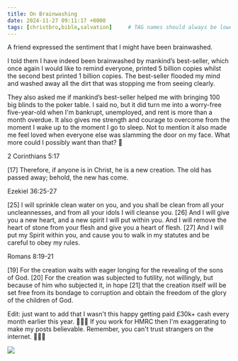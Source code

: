 ```yaml
---
title: On Brainwashing
date: 2024-11-27 09:11:17 +0000
tags: [christbro,bible,salvation]     # TAG names should always be lowercase
---
```


A friend expressed the sentiment that I might have been brainwashed.

I told them I have indeed been brainwashed by mankind’s best-seller, which once again I would like to remind everyone, printed 5 billion copies whilst the second best printed 1 billion copies. The best-seller flooded my mind and washed away all the dirt that was stopping me from seeing clearly.

They also asked me if mankind’s best-seller helped me with bringing 100 big blinds to the poker table. I said no, but it did turn me into a worry-free five-year-old when I'm bankrupt, unemployed, and rent is more than a month overdue. It also gives me strength and courage to overcome from the moment I wake up to the moment I go to sleep. Not to mention it also made me feel loved when everyone else was slamming the door on my face. What more could I possibly want than that? 🤔

2 Corinthians 5:17

[17] Therefore, if anyone is in Christ, he is a new creation. The old has passed away; behold, the new has come.

Ezekiel 36:25-27

[25] I will sprinkle clean water on you, and you shall be clean from all your uncleannesses, and from all your idols I will cleanse you. [26] And I will give you a new heart, and a new spirit I will put within you. And I will remove the heart of stone from your flesh and give you a heart of flesh. [27] And I will put my Spirit within you, and cause you to walk in my statutes and be careful to obey my rules.

Romans 8:19-21

[19] For the creation waits with eager longing for the revealing of the sons of God. [20] For the creation was subjected to futility, not willingly, but because of him who subjected it, in hope [21] that the creation itself will be set free from its bondage to corruption and obtain the freedom of the glory of the children of God.

Edit: just want to add that I wasn't this happy getting paid £30k+ cash every month earlier this year. 🤔😬😉 If you work for HMRC then I'm exaggerating to make my posts believable. Remember, you can't trust strangers on the internet. 🙏🫶😘

![](/3a5e7b7416dd8c1aac0677fb06300391.jpeg)